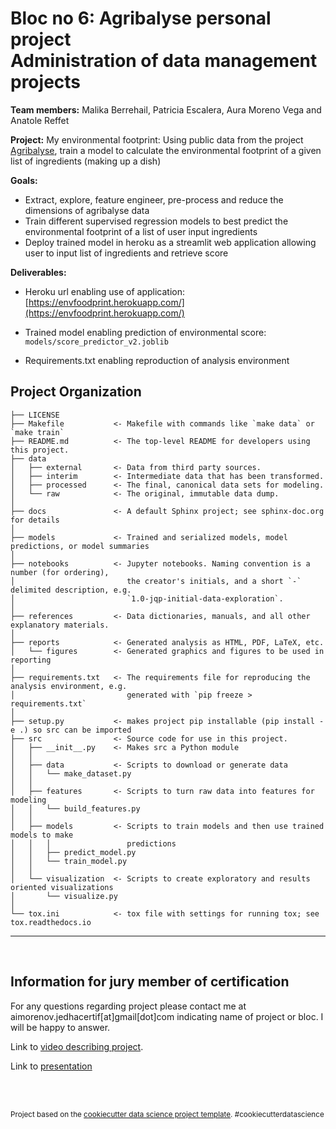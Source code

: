 **Bloc no 6: Agribalyse personal project**  
Administration of data management projects
==============================  

**Team members:** Malika Berrehail, Patricia Escalera, Aura Moreno Vega and Anatole Reffet 

**Project:**  My environmental footprint: Using public data from the project [Agribalyse](https://doc.agribalyse.fr/documentation/), train a model to calculate the environmental footprint of a given list of ingredients (making up a dish)

**Goals:**   

* Extract, explore, feature engineer, pre-process and reduce the dimensions of agribalyse data   
* Train different supervised regression models to best predict the environmental footprint of a list of user input ingredients   
* Deploy trained model in heroku as a streamlit web application allowing user to input list of ingredients and retrieve score 


**Deliverables:** 

* Heroku url enabling use of application: [https://envfoodprint.herokuapp.com/](https://envfoodprint.herokuapp.com/)  

* Trained model enabling prediction of environmental score: `models/score_predictor_v2.joblib` 

* Requirements.txt enabling reproduction of analysis environment 

Project Organization
------------

    ├── LICENSE
    ├── Makefile           <- Makefile with commands like `make data` or `make train`
    ├── README.md          <- The top-level README for developers using this project.
    ├── data
    │   ├── external       <- Data from third party sources.
    │   ├── interim        <- Intermediate data that has been transformed.
    │   ├── processed      <- The final, canonical data sets for modeling.
    │   └── raw            <- The original, immutable data dump.
    │
    ├── docs               <- A default Sphinx project; see sphinx-doc.org for details
    │
    ├── models             <- Trained and serialized models, model predictions, or model summaries
    │
    ├── notebooks          <- Jupyter notebooks. Naming convention is a number (for ordering),
    │                         the creator's initials, and a short `-` delimited description, e.g.
    │                         `1.0-jqp-initial-data-exploration`.
    │
    ├── references         <- Data dictionaries, manuals, and all other explanatory materials.
    │
    ├── reports            <- Generated analysis as HTML, PDF, LaTeX, etc.
    │   └── figures        <- Generated graphics and figures to be used in reporting
    │
    ├── requirements.txt   <- The requirements file for reproducing the analysis environment, e.g.
    │                         generated with `pip freeze > requirements.txt`
    │
    ├── setup.py           <- makes project pip installable (pip install -e .) so src can be imported
    ├── src                <- Source code for use in this project.
    │   ├── __init__.py    <- Makes src a Python module
    │   │
    │   ├── data           <- Scripts to download or generate data
    │   │   └── make_dataset.py
    │   │
    │   ├── features       <- Scripts to turn raw data into features for modeling
    │   │   └── build_features.py
    │   │
    │   ├── models         <- Scripts to train models and then use trained models to make
    │   │   │                 predictions
    │   │   ├── predict_model.py
    │   │   └── train_model.py
    │   │
    │   └── visualization  <- Scripts to create exploratory and results oriented visualizations
    │       └── visualize.py
    │
    └── tox.ini            <- tox file with settings for running tox; see tox.readthedocs.io


--------

<br>

Information for jury member of certification
------------  
For any questions regarding  project please contact me at aimorenov.jedhacertif[at]gmail[dot]com indicating name of project or bloc. I will be happy to answer.  

Link to [video describing project](). 

Link to [presentation](https://docs.google.com/presentation/d/185ejQaOt2GTbjXWeCmsGH0QB1--7aQehxDAITkcTnH0/edit?usp=sharing)

<br><br>

<p><small>Project based on the <a target="_blank" href="https://drivendata.github.io/cookiecutter-data-science/">cookiecutter data science project template</a>. #cookiecutterdatascience</small></p>
